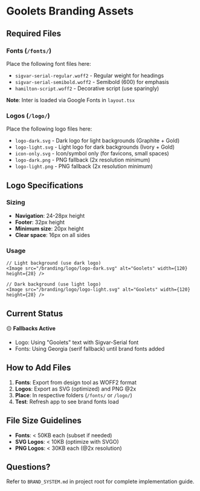 # Goolets Branding Assets

## Required Files

### Fonts (`/fonts/`)
Place the following font files here:

- `sigvar-serial-regular.woff2` - Regular weight for headings
- `sigvar-serial-semibold.woff2` - Semibold (600) for emphasis
- `hamilton-script.woff2` - Decorative script (use sparingly)

**Note**: Inter is loaded via Google Fonts in `layout.tsx`

### Logos (`/logo/`)
Place the following logo files here:

- `logo-dark.svg` - Dark logo for light backgrounds (Graphite + Gold)
- `logo-light.svg` - Light logo for dark backgrounds (Ivory + Gold)
- `icon-only.svg` - Icon/symbol only (for favicons, small spaces)
- `logo-dark.png` - PNG fallback (2x resolution minimum)
- `logo-light.png` - PNG fallback (2x resolution minimum)

## Logo Specifications

### Sizing
- **Navigation**: 24-28px height
- **Footer**: 32px height  
- **Minimum size**: 20px height
- **Clear space**: 16px on all sides

### Usage
```tsx
// Light background (use dark logo)
<Image src="/branding/logo/logo-dark.svg" alt="Goolets" width={120} height={28} />

// Dark background (use light logo)
<Image src="/branding/logo/logo-light.svg" alt="Goolets" width={120} height={28} />
```

## Current Status

🟡 **Fallbacks Active**
- Logo: Using "Goolets" text with Sigvar-Serial font
- Fonts: Using Georgia (serif fallback) until brand fonts added

## How to Add Files

1. **Fonts**: Export from design tool as WOFF2 format
2. **Logos**: Export as SVG (optimized) and PNG @2x
3. **Place**: In respective folders (`/fonts/` or `/logo/`)
4. **Test**: Refresh app to see brand fonts load

## File Size Guidelines

- **Fonts**: < 50KB each (subset if needed)
- **SVG Logos**: < 10KB (optimize with SVGO)
- **PNG Logos**: < 30KB each (@2x resolution)

## Questions?

Refer to `BRAND_SYSTEM.md` in project root for complete implementation guide.


